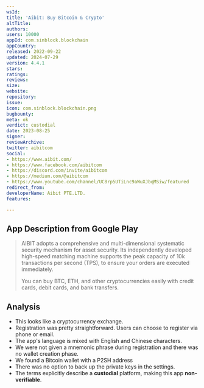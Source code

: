 ```yaml
---
wsId: 
title: 'Aibit: Buy Bitcoin & Crypto'
altTitle: 
authors: 
users: 10000
appId: com.sinblock.blockchain
appCountry: 
released: 2022-09-22
updated: 2024-07-29
version: 4.4.1
stars: 
ratings: 
reviews: 
size: 
website: 
repository: 
issue: 
icon: com.sinblock.blockchain.png
bugbounty: 
meta: ok
verdict: custodial
date: 2023-08-25
signer: 
reviewArchive: 
twitter: aibitcom
social:
- https://www.aibit.com/
- https://www.facebook.com/aibitcom
- https://discord.com/invite/aibitcom
- https://medium.com/@aibitcom
- https://www.youtube.com/channel/UC8rp5UTiLnc9aWuXJbqMSiw/featured
redirect_from: 
developerName: Aibit PTE.LTD.
features: 

---
```


## App Description from Google Play

> AIBIT adopts a comprehensive and multi-dimensional systematic security mechanism for asset security. Its independently developed high-speed matching machine supports the peak capacity of 10k transactions per second (TPS), to ensure your orders are executed immediately.
>
> You can buy BTC, ETH, and other cryptocurrencies easily with credit cards, debit cards, and bank transfers.

## Analysis 

- This looks like a cryptocurrency exchange.
- Registration was pretty straightforward. Users can choose to register via phone or email. 
- The app's language is mixed with English and Chinese characters.
- We were not given a mnemonic phrase during registration and there was no wallet creation phase.
- We found a Bitcoin wallet with a P2SH address
- There was no option to back up the private keys in the settings.
- The terms explicitly describe a **custodial** platform, making this app **non-verifiable**.
